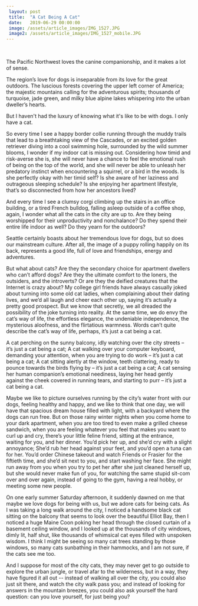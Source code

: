 ```yaml
---
 layout: post
 title:  "A Cat Being A Cat"
 date:   2019-06-29 00:00:00
 image: /assets/article_images/IMG_1527.JPG
 image2: /assets/article_images/IMG_1527_mobile.JPG
---
```

<br />

The Pacific Northwest loves the canine companionship, and it makes a lot of sense. 

The region’s love for dogs is inseparable from its love for the great outdoors. The luscious forests covering the upper left corner of America; the majestic mountains calling for the adventurous spirits; thousands of turquoise, jade green, and milky blue alpine lakes whispering into the urban dweller’s hearts.  

But I haven't had the luxury of knowing what it's like to be with dogs. I only have a cat. 

So every time I see a happy border collie running through the muddy trails that lead to a breathtaking view of the Cascades, or an excited golden retriever diving into a cool swimming hole, surrounded by the wild summer blooms, I wonder if my indoor cat is missing out. Considering how timid and risk-averse she is, she will never have a chance to feel the emotional rush of being on the top of the world, and she will never be able to unleash her predatory instinct when encountering a squirrel, or a bird in the woods. Is she perfectly okay with her timid self? Is she aware of her laziness and outrageous sleeping schedule? Is she enjoying her apartment lifestyle, that’s so disconnected from how her ancestors lived? 

And every time I see a clumsy corgi climbing up the stairs in an office building, or a tired French bulldog, falling asleep outside of a coffee shop, again, I wonder what all the cats in the city are up to. Are they being worshipped for their unproductivity and nonchalance? Do they spend their entire life indoor as well? Do they yearn for the outdoors? 

Seattle certainly boasts about her tremendous love for dogs, but so does our mainstream culture. After all, the image of a puppy rolling happily on its back, represents a good life, full of love and friendships, energy and adventures. 

But what about cats? Are they the secondary choice for apartment dwellers who can’t afford dogs? Are they the ultimate comfort to the loners, the outsiders, and the introverts? Or are they the deified creatures that the Internet is crazy about? My college girl friends have always casually joked about turning into some old cat ladies, when complaining about their dating lives, and we’d all laugh and cheer each other up, saying it’s actually a pretty good prospect. But we know that secretly, we all dreaded the possibility of the joke turning into reality. At the same time, we do envy the cat’s way of life, the effortless elegance, the undeniable independence, the mysterious aloofness, and the flirtatious warmness. Words can’t quite describe the cat’s way of life, perhaps, it’s just a cat being a cat. 

A cat perching on the sunny balcony, idly watching over the city streets – it’s just a cat being a cat; A cat walking over your computer keyboard, demanding your attention, when you are trying to do work – it’s just a cat being a cat; A cat sitting alertly at the window, teeth clattering, ready to pounce towards the birds flying by – it’s just a cat being a cat; A cat sensing her human companion’s emotional neediness, laying her head gently against the cheek covered in running tears, and starting to purr – it’s just a cat being a cat. 

Maybe we like to picture ourselves running by the city’s water front with our dogs, feeling healthy and happy, and we like to think that one day, we will have that spacious dream house filled with light, with a backyard where the dogs can run free. But on those rainy winter nights when you come home to your dark apartment, when you are too tired to even make a grilled cheese sandwich, when you are feeling whatever you feel that makes you want to curl up and cry, there’s your little feline friend, sitting at the entrance, waiting for you, and her dinner. You’d pick her up, and she’d cry with a slight annoyance; She’d rub her head against your feet, and you’d open a tuna can for her. You’d order Chinese takeout and watch Friends or Frasier for the fiftieth time, and she’d sit next to you, and start washing her face. She might run away from you when you try to pet her after she just cleaned herself up, but she would never make fun of you, for watching the same stupid sit-com over and over again, instead of going to the gym, having a real hobby, or meeting some new people. 

On one early summer Saturday afternoon, it suddenly dawned on me that maybe we love dogs for being with us, but we adore cats for being cats. As I was taking a long walk around the city, I noticed a handsome black cat sitting on the balcony that seems to look over the beautiful Elliot Bay, then I noticed a huge Maine Coon poking her head through the closed curtain of a basement ceiling window, and I looked up at the thousands of city windows, dimly lit, half shut, like thousands of whimsical cat eyes filled with unspoken wisdom. I think I might be seeing so many cat trees standing by those windows, so many cats sunbathing in their hammocks, and I am not sure, if the cats see me too. 

And I suppose for most of the city cats, they may never get to go outside to explore the urban jungle, or travel afar to the wilderness, but in a way, they have figured it all out -- instead of walking all over the city, you could also just sit there, and watch the city walk pass you; and instead of looking for answers in the mountain breezes, you could also ask yourself the hard question: can you love yourself, for just being you? 


